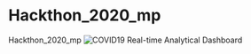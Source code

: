 # Hackthon_2020_mp
Hackthon_2020_mp
![COVID19 Real-time Analytical Dashboard](https://user-images.githubusercontent.com/5849522/136308805-ed394329-4407-47ca-bec2-a33ce8009537.PNG)

